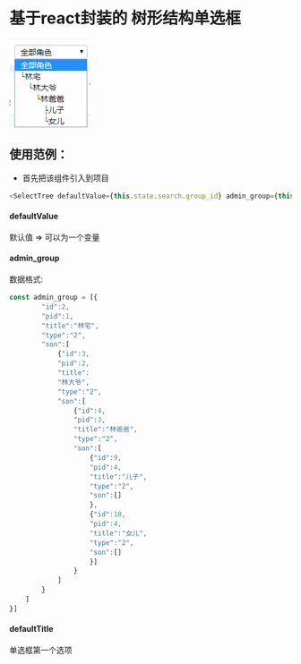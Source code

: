 # 基于react封装的 树形结构单选框
![image](https://github.com/sucksucksucksuck/select-tree-react/blob/master/chain.png)

## 使用范例：
* 首先把该组件引入到项目
```javascript
<SelectTree defaultValue={this.state.search.group_id} admin_group={this.state.admin_group} defaultTitle="全部角色"/>
```
#### defaultValue
默认值 => 可以为一个变量

#### admin_group 
数据格式:
```javascript
const admin_group = [{
        "id":2,
        "pid":1,
        "title":"林宅",
        "type":"2",
        "son":[
            {"id":3,
            "pid":2,
            "title":
            "林大爷",
            "type":"2",
            "son":[
                {"id":4,
                "pid":3,
                "title":"林爸爸",
                "type":"2",
                "son":[
                    {"id":9,
                    "pid":4,
                    "title":"儿子",
                    "type":"2",
                    "son":[]
                    },
                    {"id":10,
                    "pid":4,
                    "title":"女儿",
                    "type":"2",
                    "son":[]
                    }]
                }
            ]
        }
    ]
}]
```
#### defaultTitle
单选框第一个选项